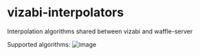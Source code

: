 # vizabi-interpolators
Interpolation algorithms shared between vizabi and waffle-server

Supported algorithms:
![image](https://cloud.githubusercontent.com/assets/3648190/12812560/f7e50470-cb32-11e5-9c79-7b57e528aa6d.png)
